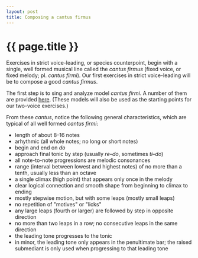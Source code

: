 ```yaml
---
layout: post
title: Composing a cantus firmus
---
```


{{ page.title }}
================

Exercises in strict voice-leading, or species counterpoint, begin with a single, well formed musical line called the *cantus firmus* (fixed voice, or fixed melody; pl. *cantus firmi*). Our first exercises in strict voice-leading will be to compose a good *cantus firmus*.

The first step is to sing and analyze model *cantus firmi*. A number of them are provided [here][CFs]. (These models will also be used as the starting points for our two-voice exercises.)

From these *cantus*, notice the following general characteristics, which are typical of all well formed *cantus firmi*:

- length of about 8–16 notes  
- arhythmic (all whole notes; no long or short notes)  
- begin and end on *do*  
- approach final tonic by step (usually *re*–*do*, sometimes *ti*–*do*)  
- all note-to-note progressions are melodic consonances  
- range (interval between lowest and highest notes) of no more than a tenth, usually less than an octave  
- a single climax (high point) that appears only once in the melody  
- clear logical connection and smooth shape from beginning to climax to ending  
- mostly stepwise motion, but with some leaps (mostly small leaps)  
- no repetition of "motives" or "licks"  
- any large leaps (fourth or larger) are followed by step in opposite direction  
- no more than two leaps in a row; no consecutive leaps in the same direction  
- the leading tone progresses to the tonic  
- in minor, the leading tone only appears in the penultimate bar; the raised submediant is only used when progressing to that leading tone

[CFs]: Graphics/counterpoint/cantusFirmi.pdf